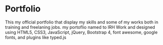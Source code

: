 # Portfolio
This my official portfolio that display my skills and some of my works both in training and freelaning jobs. 
my portoflio named to IRH Work and designed using HTML5, CSS3, JavaScript, jQuery, Bootstrap 4, font awesome, google fonts, and plugins like typed.js

